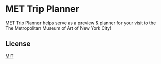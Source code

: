 # MET Trip Planner

MET Trip Planner helps serve as a preview & planner for your visit to the The Metropolitan Museum of Art of New York City!


## License
[MIT](https://choosealicense.com/licenses/mit/)